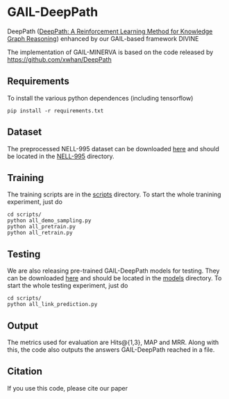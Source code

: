 # GAIL-DeepPath
DeepPath ([DeepPath: A Reinforcement Learning Method for Knowledge Graph Reasoning](https://arxiv.org/abs/1707.06690)) enhanced by our GAIL-based framework DIVINE

The implementation of GAIL-MINERVA is based on the code released by https://github.com/xwhan/DeepPath

## Requirements
To install the various python dependences (including tensorflow)
```
pip install -r requirements.txt
```

## Dataset

The preprocessed NELL-995  dataset can be downloaded [here](<https://drive.google.com/open?id=1NcE3eQ3MRcchvP_SoIE-J8XiePfiLVgj>) and should be located in the [NELL-995](<https://github.com/Ruiping-Li/DIVINE/tree/master/GAIL-DeepPath/NELL-995>) directory.

## Training

The training scripts are in the [scripts](<https://github.com/Ruiping-Li/DIVINE/tree/master/GAIL-DeepPath/scripts>) directory. 
To start the whole tranining experiment, just do
```
cd scripts/
python all_demo_sampling.py
python all_pretrain.py
python all_retrain.py
```

## Testing
We are also releasing pre-trained GAIL-DeepPath models for testing. They can be downloaded [here](<https://drive.google.com/open?id=1KknUAhI9aVvgi08K0IZxrGpmSveBdU3N>) and should be located in the [models](<https://drive.google.com/open?id=1L0YV5vJ3GkiTcjVhi0tIYd2Bat-CMfd6>) directory. 
To start the whole testing  experiment, just do
```
cd scripts/
python all_link_prediction.py
```

## Output
The metrics used for evaluation are Hits@{1,3}, MAP and MRR. Along with this, the code also outputs the answers GAIL-DeepPath reached in a file.


## Citation
If you use this code, please cite our paper
